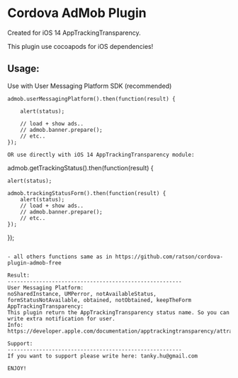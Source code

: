 # Cordova AdMob Plugin

Created for iOS 14 AppTrackingTransparency.

This plugin use cocoapods for iOS dependencies!

Usage:
-------------------------------------------------------
Use with User Messaging Platform SDK (recommended)
```
admob.userMessagingPlatform().then(function(result) {

    alert(status);

    // load + show ads..
    // admob.banner.prepare();
    // etc..
});

OR use directly with iOS 14 AppTrackingTransparency module:
```
admob.getTrackingStatus().then(function(result) {

    alert(status);

    admob.trackingStatusForm().then(function(result) {
        alert(status);
        // load + show ads..
        // admob.banner.prepare();
        // etc..
    });
});
```

- all others functions same as in https://github.com/ratson/cordova-plugin-admob-free

Result:
-------------------------------------------------------
User Messaging Platform:
noSharedInstance, UMPerror, notAvailableStatus, formStatusNotAvailable, obtained, notObtained, keepTheForm
AppTrackingTransparency:
This plugin return the AppTrackingTransparency status name. So you can write extra notification for user.
Info: https://developer.apple.com/documentation/apptrackingtransparency/attrackingmanager/authorizationstatus

Support:
-------------------------------------------------------
If you want to support please write here: tanky.hu@gmail.com

ENJOY!
